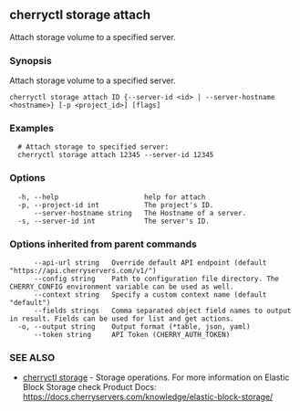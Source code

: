 ## cherryctl storage attach

Attach storage volume to a specified server.

### Synopsis

Attach storage volume to a specified server.

```
cherryctl storage attach ID {--server-id <id> | --server-hostname <hostname>} [-p <project_id>] [flags]
```

### Examples

```
  # Attach storage to specified server:
  cherryctl storage attach 12345 --server-id 12345
```

### Options

```
  -h, --help                     help for attach
  -p, --project-id int           The project's ID.
      --server-hostname string   The Hostname of a server.
  -s, --server-id int            The server's ID.
```

### Options inherited from parent commands

```
      --api-url string   Override default API endpoint (default "https://api.cherryservers.com/v1/")
      --config string    Path to configuration file directory. The CHERRY_CONFIG environment variable can be used as well.
      --context string   Specify a custom context name (default "default")
      --fields strings   Comma separated object field names to output in result. Fields can be used for list and get actions.
  -o, --output string    Output format (*table, json, yaml)
      --token string     API Token (CHERRY_AUTH_TOKEN)
```

### SEE ALSO

* [cherryctl storage](cherryctl_storage.md)	 - Storage operations. For more information on Elastic Block Storage check Product Docs: https://docs.cherryservers.com/knowledge/elastic-block-storage/

